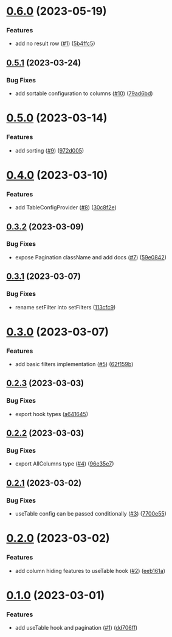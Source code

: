 # [0.6.0](https://github.com/arkemishub/table/compare/v0.5.1...v0.6.0) (2023-05-19)


### Features

* add no result row ([#1](https://github.com/arkemishub/table/issues/1)) ([5b4ffc5](https://github.com/arkemishub/table/commit/5b4ffc5dd6134a73cdfe39feee57cfe1a3474a66))

## [0.5.1](https://github.com/arkemishub/table/compare/v0.5.0...v0.5.1) (2023-03-24)


### Bug Fixes

* add sortable configuration to columns ([#10](https://github.com/arkemishub/table/issues/10)) ([79ad6bd](https://github.com/arkemishub/table/commit/79ad6bd91b4dea19c96158aef13e18d69bade96b))

# [0.5.0](https://github.com/arkemishub/table/compare/v0.4.0...v0.5.0) (2023-03-14)


### Features

* add sorting ([#9](https://github.com/arkemishub/table/issues/9)) ([972d005](https://github.com/arkemishub/table/commit/972d005d0887ae8f1074a8e69cbbd91ec6a26d78))

# [0.4.0](https://github.com/arkemishub/table/compare/v0.3.2...v0.4.0) (2023-03-10)


### Features

* add TableConfigProvider ([#8](https://github.com/arkemishub/table/issues/8)) ([30c8f2e](https://github.com/arkemishub/table/commit/30c8f2ea345ff2f156b90f2b1c35c901722b9fb2))

## [0.3.2](https://github.com/arkemishub/table/compare/v0.3.1...v0.3.2) (2023-03-09)


### Bug Fixes

* expose Pagination className and add docs ([#7](https://github.com/arkemishub/table/issues/7)) ([59e0842](https://github.com/arkemishub/table/commit/59e084292634df85149b8bc3325930e594e2ec62))

## [0.3.1](https://github.com/arkemishub/table/compare/v0.3.0...v0.3.1) (2023-03-07)


### Bug Fixes

* rename setFilter into setFilters ([113cfc9](https://github.com/arkemishub/table/commit/113cfc985fb1b706cbb49d8eea7a4e93132c7c27))

# [0.3.0](https://github.com/arkemishub/table/compare/v0.2.3...v0.3.0) (2023-03-07)


### Features

* add basic filters implementation ([#5](https://github.com/arkemishub/table/issues/5)) ([62f159b](https://github.com/arkemishub/table/commit/62f159bbb78f0c521724d6d30e1976a3b98a3830))

## [0.2.3](https://github.com/arkemishub/table/compare/v0.2.2...v0.2.3) (2023-03-03)


### Bug Fixes

* export hook types ([a641645](https://github.com/arkemishub/table/commit/a641645986d85553f32290fd1bb2737c05e6491a))

## [0.2.2](https://github.com/arkemishub/table/compare/v0.2.1...v0.2.2) (2023-03-03)


### Bug Fixes

* export AllColumns type ([#4](https://github.com/arkemishub/table/issues/4)) ([96e35e7](https://github.com/arkemishub/table/commit/96e35e78dc976152b473e69eac7ab6d56d3d17f5))

## [0.2.1](https://github.com/arkemishub/table/compare/v0.2.0...v0.2.1) (2023-03-02)


### Bug Fixes

* useTable config can be passed conditionally ([#3](https://github.com/arkemishub/table/issues/3)) ([7700e55](https://github.com/arkemishub/table/commit/7700e554ee887dbc55fa1234eb3dbbdd86278d75))

# [0.2.0](https://github.com/arkemishub/table/compare/v0.1.0...v0.2.0) (2023-03-02)


### Features

* add column hiding features to useTable hook ([#2](https://github.com/arkemishub/table/issues/2)) ([eeb161a](https://github.com/arkemishub/table/commit/eeb161ae151bfe124d78fff03c19bc8f7114d403))

# [0.1.0](https://github.com/arkemishub/table/compare/v0.0.1...v0.1.0) (2023-03-01)


### Features

* add useTable hook and pagination ([#1](https://github.com/arkemishub/table/issues/1)) ([dd706ff](https://github.com/arkemishub/table/commit/dd706ffe736ac8f95d5975f2e6ca41b255c025c1))
